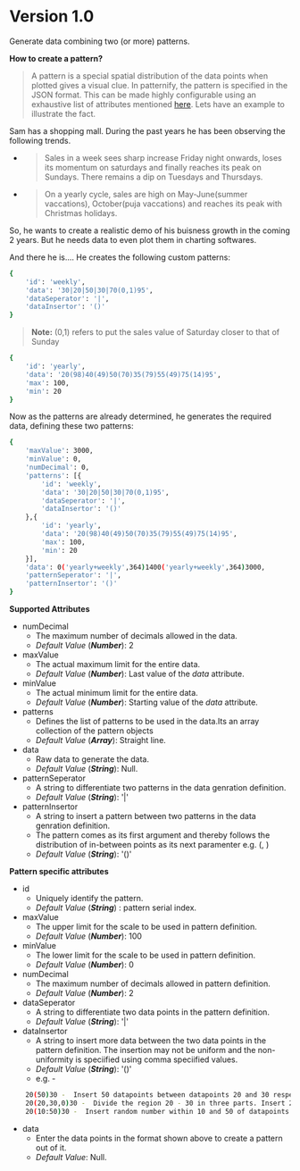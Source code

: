 # Version 1.0

Generate data combining two (or more) patterns.

**How to create a pattern?**

> A pattern is a special spatial distribution of the data points when plotted gives a visual clue. In patternify, the pattern is specified in the JSON format. This can be made highly configurable using an exhaustive list of attributes mentioned [here](#attributeList). Lets have an example to illustrate the fact.

Sam has a shopping mall. During the past years he has been observing the following trends.
-  > Sales in a week sees sharp increase Friday night onwards, loses its momentum on saturdays and finally reaches its peak on Sundays. There remains a dip on Tuesdays and Thursdays.
- > On a yearly cycle, sales are high on May-June(summer vaccations), October(puja vaccations) and reaches its peak with Christmas holidays.

So, he wants to create a realistic demo of his buisness growth in the coming 2 years. But he needs data to even plot them in charting softwares.

And there he is.... He creates the following custom patterns:

```sh
{
    'id': 'weekly',
    'data': '30|20|50|30|70(0,1)95',
    'dataSeperator': '|',
    'dataInsertor': '()'
}
```
> **Note:** (0,1) refers to put the sales value of Saturday closer to that of Sunday
```sh
{
    'id': 'yearly',
    'data': '20(98)40(49)50(70)35(79)55(49)75(14)95',
    'max': 100,
    'min': 20
}
```
Now as the patterns are already determined, he generates the required data, defining these two patterns:

```sh
{
    'maxValue': 3000,
    'minValue': 0,
    'numDecimal': 0,
    'patterns': [{
        'id': 'weekly',
        'data': '30|20|50|30|70(0,1)95',
        'dataSeperator': '|',
        'dataInsertor': '()'
    },{
        'id': 'yearly',
        'data': '20(98)40(49)50(70)35(79)55(49)75(14)95',
        'max': 100,
        'min': 20
    }],
    'data': 0('yearly+weekly',364)1400('yearly+weekly',364)3000,
    'patternSeperator': '|',
    'patternInsertor': '()'
}
```
<a name="attributeList">**Supported Attributes**</a>

- numDecimal
    - The maximum number of decimals allowed in the data.
    - _Default Value_ (***Number***): 2
- maxValue
    - The actual maximum limit for the entire data.
    - _Default Value_ (***Number***): Last value of the *data* attribute.
- minValue
    - The actual minimum limit for the entire data.
    - _Default Value_ (***Number***): Starting value of the *data* attribute.
- patterns
    - Defines the list of patterns to be used in the data.Its an array collection of the pattern objects
    - _Default Value_ (***Array***): Straight line.
- data
    - Raw data to generate the data.
    - _Default Value_ (***String***): Null.
- patternSeperator
    - A string to differentiate two patterns in the data genration definition.
    - _Default Value_ (***String***): '|'
- patternInsertor
    - A string to insert a pattern between two patterns in the data genration definition.
    - The pattern comes as its first argument and thereby follows the distribution of in-between points as its next paramenter e.g. (<final pattern>, <points distribution>)
    - _Default Value_ (***String***): '()'

**Pattern specific attributes**

- id
    - Uniquely identify the pattern.
    - _Default Value_ (***String***) : pattern serial index.
- maxValue
    - The upper limit for the scale to be used in pattern definition.
    - _Default Value_ (***Number***): 100
- minValue
    - The lower limit for the scale to be used in pattern definition.
    - _Default Value_ (***Number***): 0
- numDecimal
    - The maximum number of decimals allowed in pattern definition.
    - _Default Value_ (***Number***): 2
- dataSeperator
    - A string to differentiate two data points in the pattern definition.
    - _Default Value_ (***String***): '|'
- dataInsertor
    - A string to insert more data between the two data points in the pattern definition. The insertion may not be uniform and the non-uniformity is speciified using comma speciified values.
    - _Default Value_ (***String***): '()'
    - e.g. -
```sh
    20(50)30 -  Insert 50 datapoints between datapoints 20 and 30 respectively.
    20(20,30,0)30 -  Divide the region 20 - 30 in three parts. Insert 20 and 30 datapoints in the first two parts and leave the third untouched without adding any single element.
    20(10:50)30 -  Insert random number within 10 and 50 of datapoints between the  datapoints 20 and 30 respectively.Useful for randomised insertions.
```
- data
    - Enter the data points in the format shown above to create a pattern out of it.
    - *Default Value*: Null.